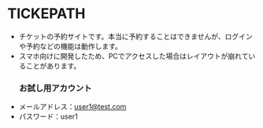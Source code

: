 # TICKEPATH
- チケットの予約サイトです。本当に予約することはできませんが、ログインや予約などの機能は動作します。
- スマホ向けに開発したため、PCでアクセスした場合はレイアウトが崩れていることがあります。
  ### お試し用アカウント
- メールアドレス：user1@test.com
- パスワード：user1

